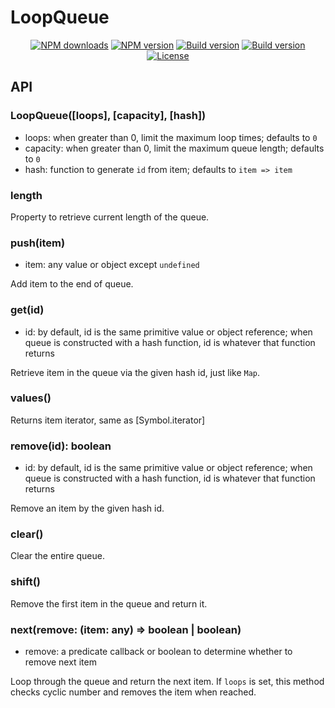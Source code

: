# LoopQueue

<p align="center">
  <a href="https://www.npmjs.com/package/loopque"><img src="https://img.shields.io/npm/dm/loopque.svg?style=flat-square" alt="NPM downloads"></a>
  <a href="https://www.npmjs.com/package/loopque"><img src="https://img.shields.io/npm/v/loopque.svg?style=flat-square" alt="NPM version"></a>
  <a href="https://travis-ci.org/clarkttfu/loopque"><img src="https://travis-ci.org/clarkttfu/loopque.svg" alt="Build version"></a>
  <a href="https://coveralls.io/github/clarkttfu/loopque?branch=master"><img src="https://coveralls.io/repos/github/clarkttfu/loopque/badge.svg?branch=master" alt="Build version"></a>  
  <a href="/LICENSE"><img src="https://img.shields.io/npm/l/loopque.svg?style=flat-square" alt="License"></a>
</p>


## API

### LoopQueue([loops], [capacity], [hash])

- loops: when greater than 0, limit the maximum loop times; defaults to `0`
- capacity: when greater than 0, limit the maximum queue length; defaults to `0`
- hash: function to generate `id` from item; defaults to `item => item`

### length

Property to retrieve current length of the queue.

### push(item)
  
- item: any value or object except `undefined`

Add item to the end of queue.

### get(id)

- id: by default, id is the same primitive value or object reference;
  when queue is constructed with a hash function, id is whatever that function returns

Retrieve item in the queue via the given hash id, just like `Map`.

### values()

Returns item iterator, same as [Symbol.iterator]

### remove(id): boolean

- id: by default, id is the same primitive value or object reference;
  when queue is constructed with a hash function, id is whatever that function returns

Remove an item by the given hash id.

### clear()

Clear the entire queue.

### shift()

Remove the first item in the queue and return it.

### next(remove: (item: any) => boolean | boolean)

- remove: a predicate callback or boolean to determine whether to remove next item

Loop through the queue and return the next item. If `loops` is set, this method checks cyclic number and removes the item when reached.


